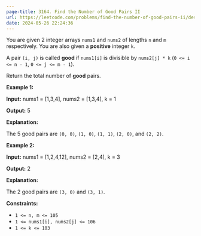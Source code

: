 ```yaml
---
page-title: 3164. Find the Number of Good Pairs II
url: https://leetcode.com/problems/find-the-number-of-good-pairs-ii/description/
date: 2024-05-26 22:24:36
---
```

You are given 2 integer arrays `nums1` and `nums2` of lengths `n` and `m` respectively. You are also given a **positive** integer `k`.

A pair `(i, j)` is called **good** if `nums1[i]` is divisible by `nums2[j] * k` (`0 <= i <= n - 1`, `0 <= j <= m - 1`).

Return the total number of **good** pairs.

**Example 1:**

**Input:** nums1 = \[1,3,4\], nums2 = \[1,3,4\], k = 1

**Output:** 5

**Explanation:**

The 5 good pairs are `(0, 0)`, `(1, 0)`, `(1, 1)`, `(2, 0)`, and `(2, 2)`.

**Example 2:**

**Input:** nums1 = \[1,2,4,12\], nums2 = \[2,4\], k = 3

**Output:** 2

**Explanation:**

The 2 good pairs are `(3, 0)` and `(3, 1)`.

**Constraints:**

-   `1 <= n, m <= 105`
-   `1 <= nums1[i], nums2[j] <= 106`
-   `1 <= k <= 103`